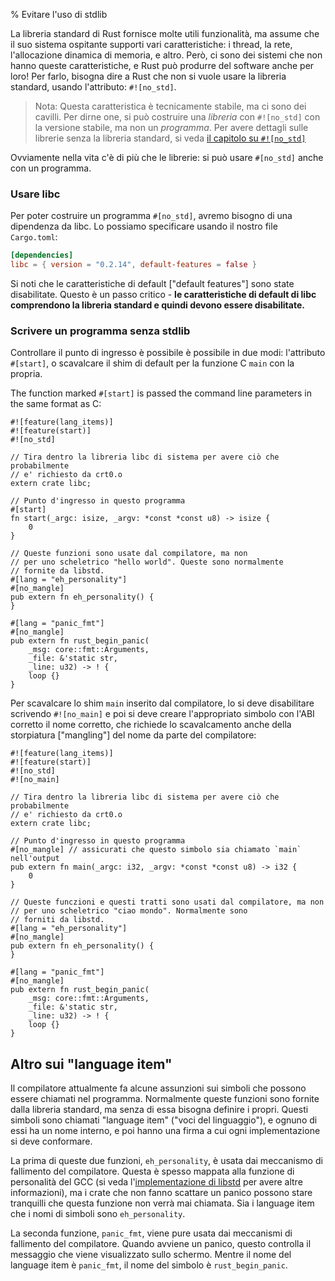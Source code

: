 % Evitare l'uso di stdlib

La libreria standard di Rust fornisce molte utili funzionalità, ma assume che
il suo sistema ospitante supporti vari caratteristiche: i thread, la rete,
l'allocazione dinamica di memoria, e altro. Però, ci sono dei sistemi che
non hanno queste caratteristiche, e Rust può produrre del software anche
per loro! Per farlo, bisogna dire a Rust che non si vuole usare la libreria standard,
usando l'attributo: `#![no_std]`.

> Nota: Questa caratteristica è tecnicamente stabile, ma ci sono dei cavilli.
> Per dirne one, si può costruire una _libreria_ con `#![no_std]`
> con la versione stabile, ma non un _programma_.
> Per avere dettagli sulle librerie senza la libreria standard, si veda
> [il capitolo su `#![no_std]`](using-rust-without-the-standard-library.html)

Ovviamente nella vita c'è di più che le librerie: si può usare
`#[no_std]` anche con un programma.

### Usare libc

Per poter costruire un programma `#[no_std]`, avremo bisogno di una dipendenza
da libc. Lo possiamo specificare usando il nostro file `Cargo.toml`:

```toml
[dependencies]
libc = { version = "0.2.14", default-features = false }
```

Si noti che le caratteristiche di default ["default features"] sono state
disabilitate. Questo è un passo critico -
**le caratteristiche di default di libc comprendono la libreria standard e
quindi devono essere disabilitate.**

### Scrivere un programma senza stdlib

Controllare il punto di ingresso è possibile è possibile in due modi:
l'attributo `#[start]`, o scavalcare il shim di default per la funzione C
`main` con la propria.

The function marked `#[start]` is passed the command line parameters
in the same format as C:

```rust,ignore
#![feature(lang_items)]
#![feature(start)]
#![no_std]

// Tira dentro la libreria libc di sistema per avere ciò che probabilmente
// e' richiesto da crt0.o
extern crate libc;

// Punto d'ingresso in questo programma
#[start]
fn start(_argc: isize, _argv: *const *const u8) -> isize {
    0
}

// Queste funzioni sono usate dal compilatore, ma non
// per uno scheletrico "hello world". Queste sono normalmente
// fornite da libstd.
#[lang = "eh_personality"]
#[no_mangle]
pub extern fn eh_personality() {
}

#[lang = "panic_fmt"]
#[no_mangle]
pub extern fn rust_begin_panic(
    _msg: core::fmt::Arguments,
    _file: &'static str,
    _line: u32) -> ! {
    loop {}
}
```

Per scavalcare lo shim `main` inserito dal compilatore, lo si deve
disabilitare scrivendo `#![no_main]` e poi si deve creare l'appropriato simbolo
con l'ABI corretto il nome corretto, che richiede lo scavalcamento anche
della storpiatura ["mangling"] del nome da parte del compilatore:

```rust,ignore
#![feature(lang_items)]
#![feature(start)]
#![no_std]
#![no_main]

// Tira dentro la libreria libc di sistema per avere ciò che probabilmente
// e' richiesto da crt0.o
extern crate libc;

// Punto d'ingresso in questo programma
#[no_mangle] // assicurati che questo simbolo sia chiamato `main` nell'output
pub extern fn main(_argc: i32, _argv: *const *const u8) -> i32 {
    0
}

// Queste funczioni e questi tratti sono usati dal compilatore, ma non
// per uno scheletrico "ciao mondo". Normalmente sono
// forniti da libstd.
#[lang = "eh_personality"]
#[no_mangle]
pub extern fn eh_personality() {
}

#[lang = "panic_fmt"]
#[no_mangle]
pub extern fn rust_begin_panic(
    _msg: core::fmt::Arguments,
    _file: &'static str,
    _line: u32) -> ! {
    loop {}
}
```

## Altro sui "language item"

Il compilatore attualmente fa alcune assunzioni sui simboli che possono essere
chiamati nel programma. Normalmente queste funzioni sono fornite dalla libreria
standard, ma senza di essa bisogna definire i propri. Questi simboli
sono chiamati "language item" ("voci del linguaggio"), e ognuno di essi ha
un nome interno, e poi hanno una firma a cui ogni implementazione si deve
conformare.

La prima di queste due funzioni, `eh_personality`, è usata dai meccanismo di
fallimento del compilatore. Questa è spesso mappata alla funzione
di personalità del GCC (si veda l'[implementazione di libstd][unwind] per
avere altre informazioni), ma i crate che non fanno scattare un panico
possono stare tranquilli che questa funzione non verrà mai chiamata.
Sia i language item che i nomi di simboli sono `eh_personality`.
 
[unwind]: https://github.com/rust-lang/rust/blob/master/src/libpanic_unwind/gcc.rs

La seconda funzione, `panic_fmt`, viene pure usata dai meccanismi di fallimento
del compilatore. Quando avviene un panico, questo controlla il messaggio che
viene visualizzato sullo schermo. Mentre il nome del language item è
`panic_fmt`, il nome del simbolo è `rust_begin_panic`.
